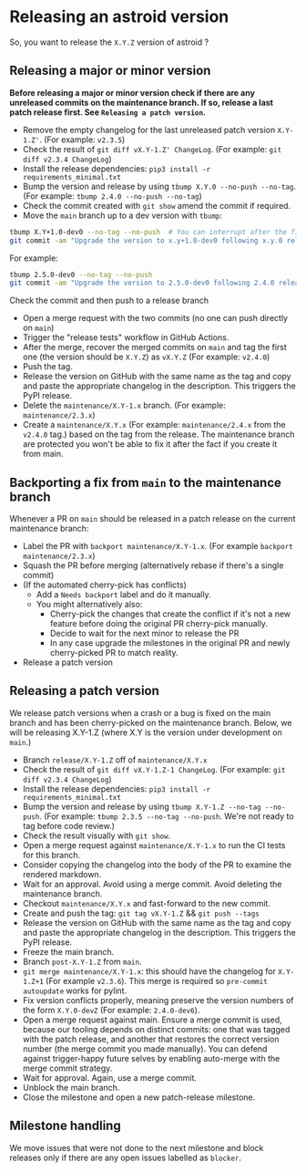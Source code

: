 # Releasing an astroid version

So, you want to release the `X.Y.Z` version of astroid ?

## Releasing a major or minor version

**Before releasing a major or minor version check if there are any unreleased commits on
the maintenance branch. If so, release a last patch release first. See
`Releasing a patch version`.**

- Remove the empty changelog for the last unreleased patch version `X.Y-1.Z'`. (For
  example: `v2.3.5`)
- Check the result of `git diff vX.Y-1.Z' ChangeLog`. (For example:
  `git diff v2.3.4 ChangeLog`)
- Install the release dependencies: `pip3 install -r requirements_minimal.txt`
- Bump the version and release by using `tbump X.Y.0 --no-push --no-tag`. (For example:
  `tbump 2.4.0 --no-push --no-tag`)
- Check the commit created with `git show` amend the commit if required.
- Move the `main` branch up to a dev version with `tbump`:

```bash
tbump X.Y+1.0-dev0 --no-tag --no-push  # You can interrupt after the first step
git commit -am "Upgrade the version to x.y+1.0-dev0 following x.y.0 release"
```

For example:

```bash
tbump 2.5.0-dev0 --no-tag --no-push
git commit -am "Upgrade the version to 2.5.0-dev0 following 2.4.0 release"
```

Check the commit and then push to a release branch

- Open a merge request with the two commits (no one can push directly on `main`)
- Trigger the "release tests" workflow in GitHub Actions.
- After the merge, recover the merged commits on `main` and tag the first one (the
  version should be `X.Y.Z`) as `vX.Y.Z` (For example: `v2.4.0`)
- Push the tag.
- Release the version on GitHub with the same name as the tag and copy and paste the
  appropriate changelog in the description. This triggers the PyPI release.
- Delete the `maintenance/X.Y-1.x` branch. (For example: `maintenance/2.3.x`)
- Create a `maintenance/X.Y.x` (For example: `maintenance/2.4.x` from the `v2.4.0` tag.)
  based on the tag from the release. The maintenance branch are protected you won't be
  able to fix it after the fact if you create it from main.

## Backporting a fix from `main` to the maintenance branch

Whenever a PR on `main` should be released in a patch release on the current maintenance
branch:

- Label the PR with `backport maintenance/X.Y-1.x`. (For example
  `backport maintenance/2.3.x`)
- Squash the PR before merging (alternatively rebase if there's a single commit)
- (If the automated cherry-pick has conflicts)
  - Add a `Needs backport` label and do it manually.
  - You might alternatively also:
    - Cherry-pick the changes that create the conflict if it's not a new feature before
      doing the original PR cherry-pick manually.
    - Decide to wait for the next minor to release the PR
    - In any case upgrade the milestones in the original PR and newly cherry-picked PR
      to match reality.
- Release a patch version

## Releasing a patch version

We release patch versions when a crash or a bug is fixed on the main branch and has been
cherry-picked on the maintenance branch. Below, we will be releasing X.Y-1.Z (where X.Y
is the version under development on `main`.)

- Branch `release/X.Y-1.Z` off of `maintenance/X.Y.x`
- Check the result of `git diff vX.Y-1.Z-1 ChangeLog`. (For example:
  `git diff v2.3.4 ChangeLog`)
- Install the release dependencies: `pip3 install -r requirements_minimal.txt`
- Bump the version and release by using `tbump X.Y-1.Z --no-tag --no-push`. (For
  example: `tbump 2.3.5 --no-tag --no-push`. We're not ready to tag before code review.)
- Check the result visually with `git show`.
- Open a merge request against `maintenance/X.Y-1.x` to run the CI tests for this
  branch.
- Consider copying the changelog into the body of the PR to examine the rendered
  markdown.
- Wait for an approval. Avoid using a merge commit. Avoid deleting the maintenance
  branch.
- Checkout `maintenance/X.Y.x` and fast-forward to the new commit.
- Create and push the tag: `git tag vX.Y-1.Z` && `git push --tags`
- Release the version on GitHub with the same name as the tag and copy and paste the
  appropriate changelog in the description. This triggers the PyPI release.
- Freeze the main branch.
- Branch `post-X.Y-1.Z` from `main`.
- `git merge maintenance/X.Y-1.x`: this should have the changelog for `X.Y-1.Z+1` (For
  example `v2.3.6`). This merge is required so `pre-commit autoupdate` works for pylint.
- Fix version conflicts properly, meaning preserve the version numbers of the form
  `X.Y.0-devZ` (For example: `2.4.0-dev6`).
- Open a merge request against main. Ensure a merge commit is used, because our tooling
  depends on distinct commits: one that was tagged with the patch release, and another
  that restores the correct version number (the merge commit you made manually). You can
  defend against trigger-happy future selves by enabling auto-merge with the merge
  commit strategy.
- Wait for approval. Again, use a merge commit.
- Unblock the main branch.
- Close the milestone and open a new patch-release milestone.

## Milestone handling

We move issues that were not done to the next milestone and block releases only if there
are any open issues labelled as `blocker`.
